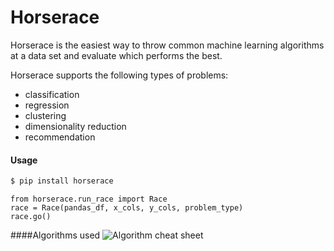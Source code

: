 # Horserace

Horserace is the easiest way to throw common machine learning algorithms at a data set and evaluate which performs the best.

Horserace supports the following types of problems:

  - classification
  - regression
  - clustering
  - dimensionality reduction
  - recommendation

#### Usage

```py
$ pip install horserace
```

```
from horserace.run_race import Race
race = Race(pandas_df, x_cols, y_cols, problem_type)
race.go()
```

####Algorithms used
![Algorithm cheat sheet](http://scikit-learn.org/stable/_static/ml_map.png)